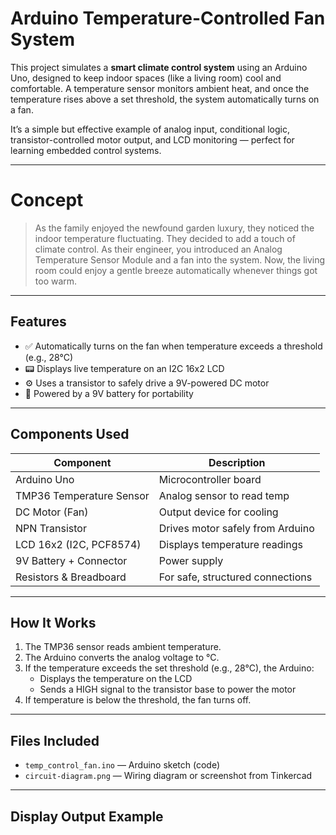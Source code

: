 # Arduino Temperature-Controlled Fan System

This project simulates a **smart climate control system** using an Arduino Uno, designed to keep indoor spaces (like a living room) cool and comfortable. A temperature sensor monitors ambient heat, and once the temperature rises above a set threshold, the system automatically turns on a fan.

It’s a simple but effective example of analog input, conditional logic, transistor-controlled motor output, and LCD monitoring — perfect for learning embedded control systems.

---

# Concept

> As the family enjoyed the newfound garden luxury, they noticed the indoor temperature fluctuating. They decided to add a touch of climate control. As their engineer, you introduced an Analog Temperature Sensor Module and a fan into the system. Now, the living room could enjoy a gentle breeze automatically whenever things got too warm.

---

## Features

- ✅ Automatically turns on the fan when temperature exceeds a threshold (e.g., 28°C)
- 📟 Displays live temperature on an I2C 16x2 LCD
- ⚙️ Uses a transistor to safely drive a 9V-powered DC motor
- 🔋 Powered by a 9V battery for portability

---

## Components Used

| Component                  | Description                      |
|---------------------------|----------------------------------|
| Arduino Uno               | Microcontroller board            |
| TMP36 Temperature Sensor  | Analog sensor to read temp       |
| DC Motor (Fan)            | Output device for cooling        |
| NPN Transistor            | Drives motor safely from Arduino |
| LCD 16x2 (I2C, PCF8574)   | Displays temperature readings    |
| 9V Battery + Connector    | Power supply                     |
| Resistors & Breadboard    | For safe, structured connections |

---

## How It Works

1. The TMP36 sensor reads ambient temperature.
2. The Arduino converts the analog voltage to °C.
3. If the temperature exceeds the set threshold (e.g., 28°C), the Arduino:
   - Displays the temperature on the LCD
   - Sends a HIGH signal to the transistor base to power the motor
4. If temperature is below the threshold, the fan turns off.

---

## Files Included

- `temp_control_fan.ino` — Arduino sketch (code)
- `circuit-diagram.png` — Wiring diagram or screenshot from Tinkercad

---

##  Display Output Example

